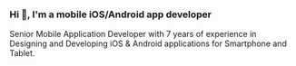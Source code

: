 ### Hi 👋, I'm a mobile iOS/Android app developer

Senior Mobile Application Developer with 7 years of experience in Designing and Developing iOS & Android applications for Smartphone and Tablet.
